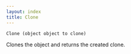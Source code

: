 ```yaml
---
layout: index
title: Clone
---
```


    Clone (object object to clone)

Clones the object and returns the created clone.
